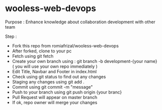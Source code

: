 # wooless-web-devops

Purpose : Enhance knowledge about collaboration development with other team

Step :
- Fork this repo from romiafrizal/wooless-web-devops
- After forked, clone to your pc
- Fetch using git fetch
- Create your own branch using : git branch -b development-{your name} ( you will use your own repo immediately )
- Edit Title, Navbar and Footer in index.html
- Check using git status to find out any changes
- Staging  any changes using git add .
- Commit using git commit -m "message"
- Push to your branch using git push origin {your branc}
- Pull Request will appear on master branch
- If ok, repo owner will merge your changes